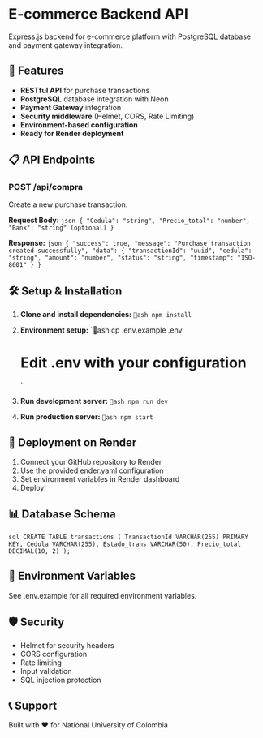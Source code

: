 ﻿# E-commerce Backend API

Express.js backend for e-commerce platform with PostgreSQL database and payment gateway integration.

## 🚀 Features

- **RESTful API** for purchase transactions
- **PostgreSQL** database integration with Neon
- **Payment Gateway** integration
- **Security middleware** (Helmet, CORS, Rate Limiting)
- **Environment-based configuration**
- **Ready for Render deployment**

## 📋 API Endpoints

### POST /api/compra
Create a new purchase transaction.

**Request Body:**
`json
{
  "Cedula": "string",
  "Precio_total": "number",
  "Bank": "string" (optional)
}
`

**Response:**
`json
{
  "success": true,
  "message": "Purchase transaction created successfully",
  "data": {
    "transactionId": "uuid",
    "cedula": "string",
    "amount": "number",
    "status": "string",
    "timestamp": "ISO-8601"
  }
}
`

## 🛠️ Setup & Installation

1. **Clone and install dependencies:**
   `ash
   npm install
   `

2. **Environment setup:**
   `ash
   cp .env.example .env
   # Edit .env with your configuration
   `

3. **Run development server:**
   `ash
   npm run dev
   `

4. **Run production server:**
   `ash
   npm start
   `

## 🚀 Deployment on Render

1. Connect your GitHub repository to Render
2. Use the provided ender.yaml configuration
3. Set environment variables in Render dashboard
4. Deploy!

## 📊 Database Schema

`sql
CREATE TABLE transactions (
    TransactionId VARCHAR(255) PRIMARY KEY,
    Cedula VARCHAR(255),
    Estado_trans VARCHAR(50),
    Precio_total DECIMAL(10, 2)
);
`

## 🔧 Environment Variables

See .env.example for all required environment variables.

## 🛡️ Security

- Helmet for security headers
- CORS configuration
- Rate limiting
- Input validation
- SQL injection protection

## 📞 Support

Built with ❤️ for National University of Colombia
